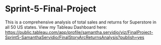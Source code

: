 # Sprint-5-Final-Project
This is a comprehensive analysis of total sales and returns for Superstore in all 50 US states. View my Tableau Dashboard here: https://public.tableau.com/app/profile/samantha.servidio/viz/FinalProject-Sprint5-SamanthaServidio/FinalStoryArcReturnsAnalysis?publish=yes
